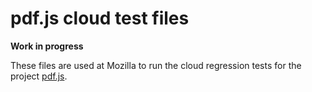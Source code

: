 # pdf.js cloud test files

**Work in progress**

These files are used at Mozilla to run the cloud regression tests for the project [pdf.js](https://github.com/andreasgal/pdf.js).

